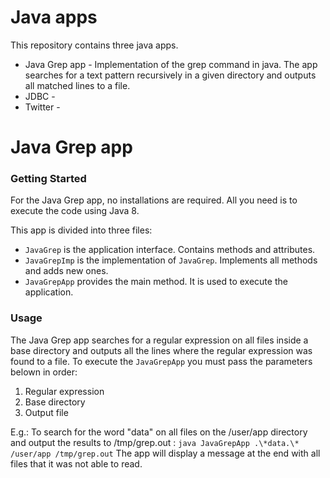 # Java apps
This repository contains three java apps.
- Java Grep app - Implementation of the grep command in java. The app searches for a text pattern recursively in a given directory and outputs all matched lines to a file.
- JDBC -
- Twitter - 

# Java Grep app
### Getting Started
For the Java Grep app, no installations are required. All you need is to execute the code using Java 8.

This app is divided into three files:
 - `JavaGrep` is the application interface. Contains methods and attributes.
 - `JavaGrepImp` is the implementation of `JavaGrep`. Implements all methods and adds new ones.
 - `JavaGrepApp` provides the main method. It is used to execute the application.

### Usage
The Java Grep app searches for a regular expression on all files inside a base directory and outputs all the lines where the regular expression was found to a file.
To execute the `JavaGrepApp` you must pass the parameters belown in order:
 1. Regular expression
 2. Base directory
 3. Output file

E.g.: To search for the word "data" on all files on the /user/app directory and output the results to /tmp/grep.out :
 `java JavaGrepApp .\*data.\* /user/app /tmp/grep.out`
 The app will display a message at the end with all files that it was not able to read.
<!--stackedit_data:
eyJoaXN0b3J5IjpbMTg4NTIzODkzOSwtMTY5ODgwMTI1NywyMD
QxNDQyOTY1XX0=
-->